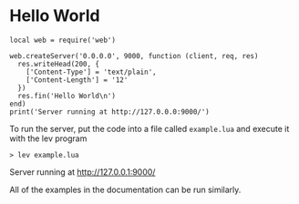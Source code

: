 # Hello World

    local web = require('web')

    web.createServer('0.0.0.0', 9000, function (client, req, res)
      res.writeHead(200, {
        ['Content-Type'] = 'text/plain', 
        ['Content-Length'] = '12'
      })
      res.fin('Hello World\n')
    end)
    print('Server running at http://127.0.0.0:9000/')

To run the server, put the code into a file called `example.lua` and execute
it with the lev program

    > lev example.lua

Server running at http://127.0.0.1:9000/

All of the examples in the documentation can be run similarly.

